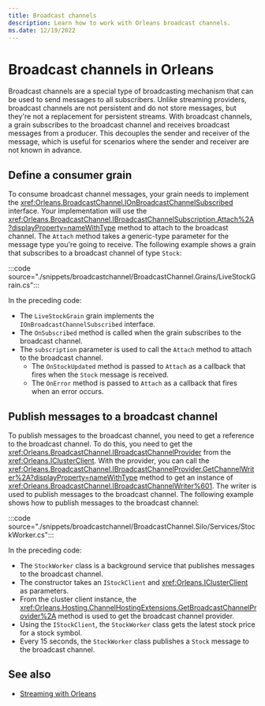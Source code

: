 ```yaml
---
title: Broadcast channels
description: Learn how to work with Orleans broadcast channels.
ms.date: 12/19/2022
---
```


# Broadcast channels in Orleans

Broadcast channels are a special type of broadcasting mechanism that can be used to send messages to all subscribers. Unlike streaming providers, broadcast channels are not persistent and do not store messages, but they're not a replacement for persistent streams. With broadcast channels, a grain subscribes to the broadcast channel and receives broadcast messages from a producer. This decouples the sender and receiver of the message, which is useful for scenarios where the sender and receiver are not known in advance.

## Define a consumer grain

To consume broadcast channel messages, your grain needs to implement the <xref:Orleans.BroadcastChannel.IOnBroadcastChannelSubscribed> interface. Your implementation will use the <xref:Orleans.BroadcastChannel.IBroadcastChannelSubscription.Attach%2A?displayProperty=nameWithType> method to attach to the broadcast channel. The `Attach` method takes a generic-type parameter for the message type you're going to receive. The following example shows a grain that subscribes to a broadcast channel of type `Stock`:

:::code source="./snippets/broadcastchannel/BroadcastChannel.Grains/LiveStockGrain.cs":::

In the preceding code:

- The `LiveStockGrain` grain implements the `IOnBroadcastChannelSubscribed` interface.
- The `OnSubscribed` method is called when the grain subscribes to the broadcast channel.
- The `subscription` parameter is used to call the `Attach` method to attach to the broadcast channel.
  - The `OnStockUpdated` method is passed to `Attach` as a callback that fires when the `Stock` message is received.
  - The `OnError` method is passed to `Attach` as a callback that fires when an error occurs.

## Publish messages to a broadcast channel

To publish messages to the broadcast channel, you need to get a reference to the broadcast channel. To do this, you need to get the <xref:Orleans.BroadcastChannel.IBroadcastChannelProvider> from the <xref:Orleans.IClusterClient>. With the provider, you can call the <xref:Orleans.BroadcastChannel.IBroadcastChannelProvider.GetChannelWriter%2A?displayProperty=nameWithType> method to get an instance of <xref:Orleans.BroadcastChannel.IBroadcastChannelWriter%601>. The writer is used to publish messages to the broadcast channel. The following example shows how to publish messages to the broadcast channel:

:::code source="./snippets/broadcastchannel/BroadcastChannel.Silo/Services/StockWorker.cs":::

In the preceding code:

- The `StockWorker` class is a background service that publishes messages to the broadcast channel.
- The constructor takes an `IStockClient` and <xref:Orleans.IClusterClient> as parameters.
- From the cluster client instance, the <xref:Orleans.Hosting.ChannelHostingExtensions.GetBroadcastChannelProvider%2A> method is used to get the broadcast channel provider.
- Using the `IStockClient`, the `StockWorker` class gets the latest stock price for a stock symbol.
- Every 15 seconds, the `StockWorker` class publishes a `Stock` message to the broadcast channel.

## See also

- [Streaming with Orleans](index.md)
